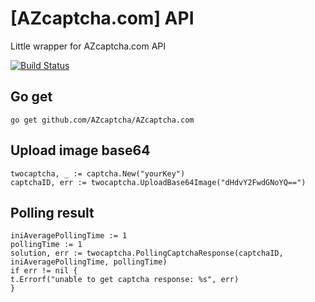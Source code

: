 # [AZcaptcha.com] API
Little wrapper for AZcaptcha.com API

[![Build Status](https://travis-ci.org/AZcaptcha/AZcaptcha.com.svg?branch=master)](https://travis-ci.org/AZcaptcha/AZcaptcha.com)

## Go get

    go get github.com/AZcaptcha/AZcaptcha.com


## Upload image base64

    twocaptcha, _ := captcha.New("yourKey")
    captchaID, err := twocaptcha.UploadBase64Image("dHdvY2FwdGNoYQ==")

## Polling result

    iniAveragePollingTime := 1
    pollingTime := 1
    solution, err := twocaptcha.PollingCaptchaResponse(captchaID, iniAveragePollingTime, pollingTime)
    if err != nil {
	t.Errorf("unable to get captcha response: %s", err)
    }
